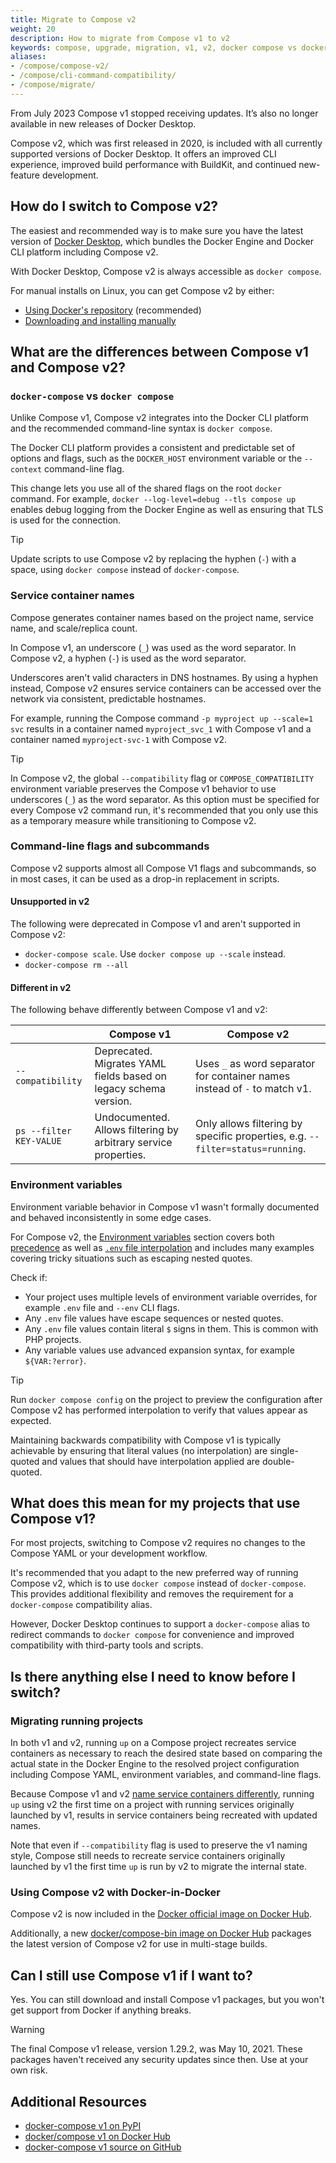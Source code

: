 ```yaml
---
title: Migrate to Compose v2
weight: 20
description: How to migrate from Compose v1 to v2
keywords: compose, upgrade, migration, v1, v2, docker compose vs docker-compose
aliases:
- /compose/compose-v2/
- /compose/cli-command-compatibility/
- /compose/migrate/
---
```


From July 2023 Compose v1 stopped receiving updates. It’s also no longer available in new releases of Docker Desktop.

Compose v2, which was first released in 2020, is included with all currently supported versions of Docker Desktop. It offers an improved CLI experience, improved build performance with BuildKit, and continued new-feature development.

## How do I switch to Compose v2?

The easiest and recommended way is to make sure you have the latest version of [Docker Desktop](/manuals/desktop/release-notes.md), which bundles the Docker Engine and Docker CLI platform including Compose v2.

With Docker Desktop, Compose v2 is always accessible as `docker compose`.

For manual installs on Linux, you can get Compose v2 by either:
- [Using Docker's repository](/manuals/compose/install/linux.md#install-using-the-repository) (recommended)
- [Downloading and installing manually](/manuals/compose/install/linux.md#install-the-plugin-manually)

## What are the differences between Compose v1 and Compose v2?

### `docker-compose` vs `docker compose`

Unlike Compose v1, Compose v2 integrates into the Docker CLI platform and the recommended command-line syntax is `docker compose`.

The Docker CLI platform provides a consistent and predictable set of options and flags, such as the `DOCKER_HOST` environment variable or the `--context` command-line flag.

This change lets you use all of the shared flags on the root `docker` command.
For example, `docker --log-level=debug --tls compose up` enables debug logging from the Docker Engine as well as ensuring that TLS is used for the connection.

> [!TIP]
>
> Update scripts to use Compose v2 by replacing the hyphen (`-`) with a space, using `docker compose` instead of `docker-compose`.

### Service container names

Compose generates container names based on the project name, service name, and scale/replica count.

In Compose v1, an underscore (`_`) was used as the word separator.
In Compose v2, a hyphen (`-`) is used as the word separator.

Underscores aren't valid characters in DNS hostnames.
By using a hyphen instead, Compose v2 ensures service containers can be accessed over the network via consistent, predictable hostnames.
 
For example, running the Compose command `-p myproject up --scale=1 svc` results in a container named `myproject_svc_1` with Compose v1 and a container named `myproject-svc-1` with Compose v2.

> [!TIP]
>
>In Compose v2, the global `--compatibility` flag or `COMPOSE_COMPATIBILITY` environment variable preserves the Compose v1 behavior to use underscores (`_`) as the word separator.
As this option must be specified for every Compose v2 command run, it's recommended that you only use this as a temporary measure while transitioning to Compose v2.

### Command-line flags and subcommands

Compose v2 supports almost all Compose V1 flags and subcommands, so in most cases, it can be used as a drop-in replacement in scripts.

#### Unsupported in v2

The following were deprecated in Compose v1 and aren't supported in Compose v2:
* `docker-compose scale`. Use `docker compose up --scale` instead.
* `docker-compose rm --all`

#### Different in v2

The following behave differently between Compose v1 and v2:

|                         | Compose v1                                                       | Compose v2                                                                    |
|-------------------------|------------------------------------------------------------------|-------------------------------------------------------------------------------|
| `--compatibility`       | Deprecated. Migrates YAML fields based on legacy schema version. | Uses `_` as word separator for container names instead of `-` to match v1.    |
| `ps --filter KEY-VALUE` | Undocumented. Allows filtering by arbitrary service properties.  | Only allows filtering by specific properties, e.g. `--filter=status=running`. |

### Environment variables

Environment variable behavior in Compose v1 wasn't formally documented and behaved inconsistently in some edge cases.

For Compose v2, the [Environment variables](/manuals/compose/how-tos/environment-variables/_index.md) section covers both [precedence](/manuals/compose/how-tos/environment-variables/envvars-precedence.md) as well as [`.env` file interpolation](/manuals/compose/how-tos/environment-variables/variable-interpolation.md) and includes many examples covering tricky situations such as escaping nested quotes.

Check if:
- Your project uses multiple levels of environment variable overrides, for example `.env` file and `--env` CLI flags.
- Any `.env` file values have escape sequences or nested quotes.
- Any `.env` file values contain literal `$` signs in them. This is common with PHP projects.
- Any variable values use advanced expansion syntax, for example `${VAR:?error}`.

> [!TIP]
>
> Run `docker compose config` on the project to preview the configuration after Compose v2 has performed interpolation to
verify that values appear as expected.
>
> Maintaining backwards compatibility with Compose v1 is typically achievable by ensuring that literal values (no
interpolation) are single-quoted and values that should have interpolation applied are double-quoted.

## What does this mean for my projects that use Compose v1?

For most projects, switching to Compose v2 requires no changes to the Compose YAML or your development workflow.

It's recommended that you adapt to the new preferred way of running Compose v2, which is to use `docker compose` instead of `docker-compose`.
This provides additional flexibility and removes the requirement for a `docker-compose` compatibility alias. 

However, Docker Desktop continues to support a `docker-compose` alias to redirect commands to `docker compose` for convenience and improved compatibility with third-party tools and scripts.

## Is there anything else I need to know before I switch?

### Migrating running projects

In both v1 and v2, running `up` on a Compose project recreates service containers as necessary to reach the desired state based on comparing the actual state in the Docker Engine to the resolved project configuration including Compose YAML, environment variables, and command-line flags.

Because Compose v1 and v2 [name service containers differently](#service-container-names), running `up` using v2 the first time on a project with running services originally launched by v1, results in service containers being recreated with updated names.

Note that even if `--compatibility` flag is used to preserve the v1 naming style, Compose still needs to recreate service containers originally launched by v1 the first time `up` is run by v2 to migrate the internal state.

### Using Compose v2 with Docker-in-Docker

Compose v2 is now included in the [Docker official image on Docker Hub](https://hub.docker.com/_/docker).

Additionally, a new [docker/compose-bin image on Docker Hub](https://hub.docker.com/r/docker/compose-bin) packages the latest version of Compose v2 for use in multi-stage builds.

## Can I still use Compose v1 if I want to?

Yes. You can still download and install Compose v1 packages, but you won't get support from Docker if anything breaks.

>[!WARNING]
>
> The final Compose v1 release, version 1.29.2, was May 10, 2021. These packages haven't received any security updates since then. Use at your own risk. 

## Additional Resources

- [docker-compose v1 on PyPI](https://pypi.org/project/docker-compose/1.29.2/)
- [docker/compose v1 on Docker Hub](https://hub.docker.com/r/docker/compose)
- [docker-compose v1 source on GitHub](https://github.com/docker/compose/releases/tag/1.29.2)
